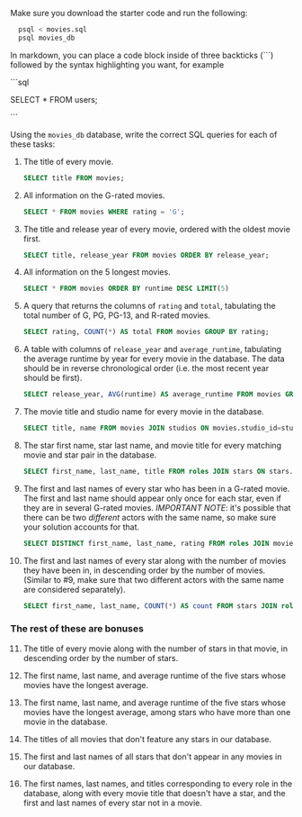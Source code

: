 Make sure you download the starter code and run the following:

```sh
  psql < movies.sql
  psql movies_db
```

In markdown, you can place a code block inside of three backticks (```) followed by the syntax highlighting you want, for example

\```sql

SELECT \* FROM users;

\```

Using the `movies_db` database, write the correct SQL queries for each of these tasks:

1.  The title of every movie.
    ```sql 
    SELECT title FROM movies;
    ```

2.  All information on the G-rated movies.
    ```sql
    SELECT * FROM movies WHERE rating = 'G';
    ```

3.  The title and release year of every movie, ordered with the
    oldest movie first.
    ```sql
    SELECT title, release_year FROM movies ORDER BY release_year;
    ```
    
4.  All information on the 5 longest movies.
    ```sql
    SELECT * FROM movies ORDER BY runtime DESC LIMIT(5)
    ```

5.  A query that returns the columns of `rating` and `total`, tabulating the
    total number of G, PG, PG-13, and R-rated movies.
    ```sql
    SELECT rating, COUNT(*) AS total FROM movies GROUP BY rating;
    ```

6.  A table with columns of `release_year` and `average_runtime`,
    tabulating the average runtime by year for every movie in the database. The data should be in reverse chronological order (i.e. the most recent year should be first).
    ```sql
    SELECT release_year, AVG(runtime) AS average_runtime FROM movies GROUP BY release_year ORDER BY release_year DESC;
    ```

7.  The movie title and studio name for every movie in the
    database.
    ```sql
    SELECT title, name FROM movies JOIN studios ON movies.studio_id=studios_id;
    ```

8.  The star first name, star last name, and movie title for every
    matching movie and star pair in the database.
    ```sql
    SELECT first_name, last_name, title FROM roles JOIN stars ON stars.id=roles.star_id JOIN movies ON movies.id=roles.movie_id;
    ```

9.  The first and last names of every star who has been in a G-rated movie. The first and last name should appear only once for each star, even if they are in several G-rated movies. *IMPORTANT NOTE*: it's possible that there can be two *different* actors with the same name, so make sure your solution accounts for that.
    ```sql
    SELECT DISTINCT first_name, last_name, rating FROM roles JOIN movies ON movies.id=roles.movie_id JOIN stars ON stars.id=roles.star_id WHERE rating='G';
    ```

10. The first and last names of every star along with the number
    of movies they have been in, in descending order by the number of movies. (Similar to #9, make sure
    that two different actors with the same name are considered separately).
    ```sql
    SELECT first_name, last_name, COUNT(*) AS count FROM stars JOIN roles ON roles.star_id=stars.id GROUP BY stars.id ORDER BY count DESC;
    ```

### The rest of these are bonuses

11. The title of every movie along with the number of stars in
    that movie, in descending order by the number of stars.

12. The first name, last name, and average runtime of the five
    stars whose movies have the longest average.

13. The first name, last name, and average runtime of the five
    stars whose movies have the longest average, among stars who have more than one movie in the database.

14. The titles of all movies that don't feature any stars in our
    database.

15. The first and last names of all stars that don't appear in any movies in our database.

16. The first names, last names, and titles corresponding to every
    role in the database, along with every movie title that doesn't have a star, and the first and last names of every star not in a movie.
